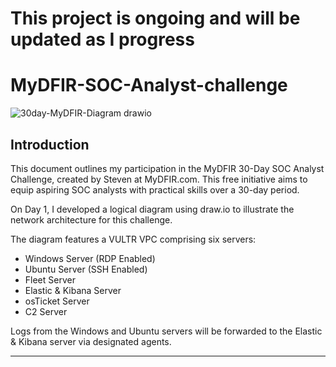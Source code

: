 # This project is ongoing and will be updated as I progress

# MyDFIR-SOC-Analyst-challenge
![30day-MyDFIR-Diagram drawio](https://github.com/user-attachments/assets/98019d97-aff6-4206-ad70-0665732799a6)

## Introduction

This document outlines my participation in the MyDFIR 30-Day SOC Analyst Challenge, created by Steven at MyDFIR.com. This free initiative aims to equip aspiring SOC analysts with practical skills over a 30-day period.

On Day 1, I developed a logical diagram using draw.io to illustrate the network architecture for this challenge.

The diagram features a VULTR VPC comprising six servers:

- Windows Server (RDP Enabled)
- Ubuntu Server (SSH Enabled)
- Fleet Server
- Elastic & Kibana Server
- osTicket Server
- C2 Server
  
Logs from the Windows and Ubuntu servers will be forwarded to the Elastic & Kibana server via designated agents.

---

<!--<details>
<summary>Creating the OpenVAS VM in Azure</summary>
  
---
  
To begin, I will access the Azure portal to configure a new virtual machine for the OpenVAS Vulnerability Management Scanner.

Within the Azure portal, I will navigate to the "Marketplace" and select it. 

--!>
